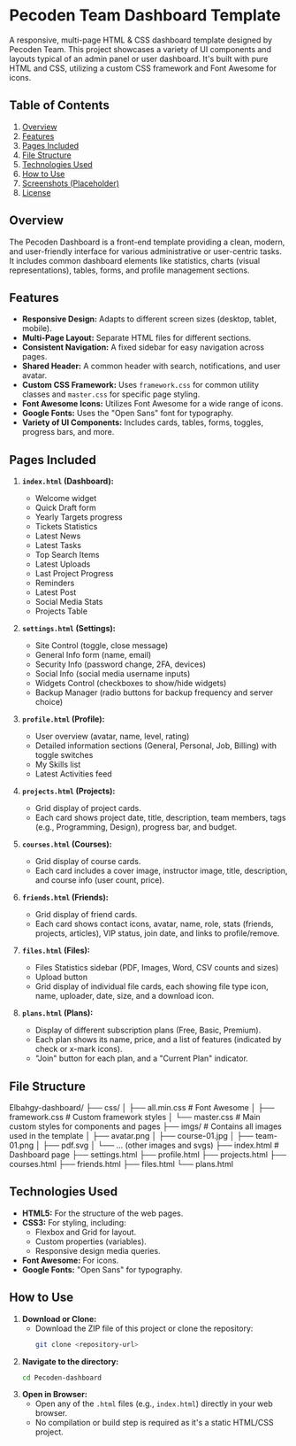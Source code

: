 # Pecoden Team Dashboard Template

A responsive, multi-page HTML & CSS dashboard template designed by Pecoden Team. This project showcases a variety of UI components and layouts typical of an admin panel or user dashboard. It's built with pure HTML and CSS, utilizing a custom CSS framework and Font Awesome for icons.

## Table of Contents

1.  [Overview](#overview)
2.  [Features](#features)
3.  [Pages Included](#pages-included)
4.  [File Structure](#file-structure)
5.  [Technologies Used](#technologies-used)
6.  [How to Use](#how-to-use)
7.  [Screenshots (Placeholder)](#screenshots-placeholder)
8.  [License](#license)

## Overview

The Pecoden Dashboard is a front-end template providing a clean, modern, and user-friendly interface for various administrative or user-centric tasks. It includes common dashboard elements like statistics, charts (visual representations), tables, forms, and profile management sections.

## Features

*   **Responsive Design:** Adapts to different screen sizes (desktop, tablet, mobile).
*   **Multi-Page Layout:** Separate HTML files for different sections.
*   **Consistent Navigation:** A fixed sidebar for easy navigation across pages.
*   **Shared Header:** A common header with search, notifications, and user avatar.
*   **Custom CSS Framework:** Uses `framework.css` for common utility classes and `master.css` for specific page styling.
*   **Font Awesome Icons:** Utilizes Font Awesome for a wide range of icons.
*   **Google Fonts:** Uses the "Open Sans" font for typography.
*   **Variety of UI Components:** Includes cards, tables, forms, toggles, progress bars, and more.

## Pages Included

1.  **`index.html` (Dashboard):**
    *   Welcome widget
    *   Quick Draft form
    *   Yearly Targets progress
    *   Tickets Statistics
    *   Latest News
    *   Latest Tasks
    *   Top Search Items
    *   Latest Uploads
    *   Last Project Progress
    *   Reminders
    *   Latest Post
    *   Social Media Stats
    *   Projects Table

2.  **`settings.html` (Settings):**
    *   Site Control (toggle, close message)
    *   General Info form (name, email)
    *   Security Info (password change, 2FA, devices)
    *   Social Info (social media username inputs)
    *   Widgets Control (checkboxes to show/hide widgets)
    *   Backup Manager (radio buttons for backup frequency and server choice)

3.  **`profile.html` (Profile):**
    *   User overview (avatar, name, level, rating)
    *   Detailed information sections (General, Personal, Job, Billing) with toggle switches
    *   My Skills list
    *   Latest Activities feed

4.  **`projects.html` (Projects):**
    *   Grid display of project cards.
    *   Each card shows project date, title, description, team members, tags (e.g., Programming, Design), progress bar, and budget.

5.  **`courses.html` (Courses):**
    *   Grid display of course cards.
    *   Each card includes a cover image, instructor image, title, description, and course info (user count, price).

6.  **`friends.html` (Friends):**
    *   Grid display of friend cards.
    *   Each card shows contact icons, avatar, name, role, stats (friends, projects, articles), VIP status, join date, and links to profile/remove.

7.  **`files.html` (Files):**
    *   Files Statistics sidebar (PDF, Images, Word, CSV counts and sizes)
    *   Upload button
    *   Grid display of individual file cards, each showing file type icon, name, uploader, date, size, and a download icon.

8.  **`plans.html` (Plans):**
    *   Display of different subscription plans (Free, Basic, Premium).
    *   Each plan shows its name, price, and a list of features (indicated by check or x-mark icons).
    *   "Join" button for each plan, and a "Current Plan" indicator.

## File Structure
Elbahgy-dashboard/
├── css/
│ ├── all.min.css # Font Awesome
│ ├── framework.css # Custom framework styles
│ └── master.css # Main custom styles for components and pages
├── imgs/ # Contains all images used in the template
│ ├── avatar.png
│ ├── course-01.jpg
│ ├── team-01.png
│ ├── pdf.svg
│ └── ... (other images and svgs)
├── index.html # Dashboard page
├── settings.html
├── profile.html
├── projects.html
├── courses.html
├── friends.html
├── files.html
└── plans.html


## Technologies Used

*   **HTML5:** For the structure of the web pages.
*   **CSS3:** For styling, including:
    *   Flexbox and Grid for layout.
    *   Custom properties (variables).
    *   Responsive design media queries.
*   **Font Awesome:** For icons.
*   **Google Fonts:** "Open Sans" for typography.

## How to Use

1.  **Download or Clone:**
    *   Download the ZIP file of this project or clone the repository:
        ```bash
        git clone <repository-url>
        ```
2.  **Navigate to the directory:**
    ```bash
    cd Pecoden-dashboard
    ```
3.  **Open in Browser:**
    *   Open any of the `.html` files (e.g., `index.html`) directly in your web browser.
    *   No compilation or build step is required as it's a static HTML/CSS project.

